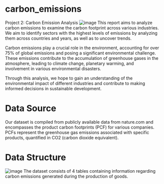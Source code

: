 # carbon_emissions
Project 2: Carbon Emission Analysis
![image](https://github.com/user-attachments/assets/2eddd273-709a-4928-be22-a219a526c283)
This report aims to analyze carbon emissions to examine the carbon footprint across various industries. We aim to identify sectors with the highest levels of emissions by analyzing them across countries and years, as well as to uncover trends.

Carbon emissions play a crucial role in the environment, accounting for over 75% of global emissions and posing a significant environmental challenge. These emissions contribute to the accumulation of greenhouse gases in the atmosphere, leading to climate change, planetary warming, and involvement in various environmental disasters.

Through this analysis, we hope to gain an understanding of the environmental impact of different industries and contribute to making informed decisions in sustainable development.

# Data Source
Our dataset is compiled from publicly available data from nature.com and encompasses the product carbon footprints (PCF) for various companies. PCFs represent the greenhouse gas emissions associated with specific products, quantified in CO2 (carbon dioxide equivalent).

# Data Structure
![image](https://github.com/user-attachments/assets/db3b829f-ecab-41c1-a5b2-f04bd43d966f)
The dataset consists of 4 tables containing information regarding carbon emissions generated during the production of goods.
